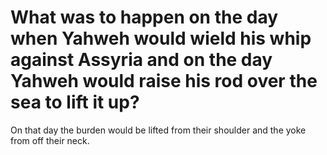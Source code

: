 # What was to happen on the day when Yahweh would wield his whip against Assyria and on the day Yahweh would raise his rod over the sea to lift it up?

On that day the burden would be lifted from their shoulder and the yoke from off their neck.
